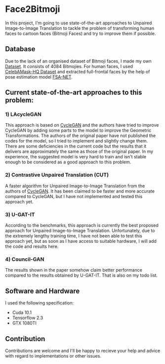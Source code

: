 # Face2Bitmoji
In this project, I'm going to use state-of-the-art approaches to Unpaired Image-to-Image Translation to tackle the problem of transforming human faces to cartoon faces (Bitmoji Faces) and try to improve them if possible.

## Database
Due to the lack of an organised dataset of Bitmoji faces, I made my own [Dataset](https://www.kaggle.com/mostafamozafari/bitmoji-faces?select=BitmojiDataset). It consists of 4084 Bitmojies. For human faces, I used [CelebAMask-HQ Dataset](https://github.com/switchablenorms/CelebAMask-HQ) and extracted full-frontal faces by the help of pose estimation model [FSA-NET](https://github.com/shamangary/FSA-Net).

## Current state-of-the-art approaches to this problem:
### 1) LAcycleGAN
This approach is based on [CycleGAN](https://github.com/junyanz/CycleGAN) and the authors have tried to improve CycleGAN by adding some parts to the model to improve the Geometric Transformations. The authors of the original paper have not published the codes for the model, so I tried to implement and slightly change them. There are some deficiencies in the current code but the results that it delivers are approximately the same as those of the original paper. In my experience, the suggested model is very hard to train and isn't stable enough to be considered as a good approach to this problem.
  
### 2) Contrastive Unpaired Translation (CUT)
A faster algorithm for Unpaired Image-to-Image Translation from the authors of [CycleGAN](https://github.com/junyanz/CycleGAN). It has been claimed to be faster and more accurate compared to CycleGAN, but I have not implemented and tested this approach yet.

### 3) ‫‪U-GAT-IT‬‬
According to the benchmarks, this approach is currently the best proposed approach for Unpaired Image-to-Image Translation. Unfortunately, due to the extremely lengthy training time, I have not been able to test this approach yet, but as soon as I have access to suitable hardware, I will add the code and results here.

### 4) Council-GAN
The results shown in the paper somehow claim better performance compared to the results obtained by U-GAT-IT‬‬. That is also on my todo list.


## Software and Hardware
I used the following specification:
- Cuda 10.1
- Tensorflow 2.3
- GTX 1080TI

## Contribution
Contributions are welcome and I'll be happy to recieve your help and advice with regard to implementations or other issues.
